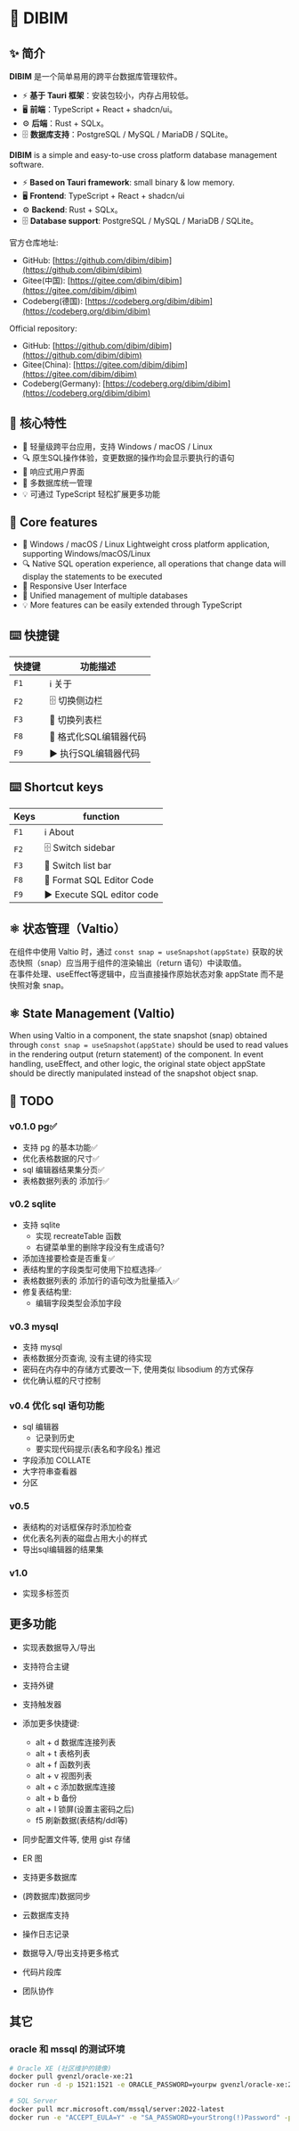 # 🚀 DIBIM

## ✨ 简介

**DIBIM** 是一个简单易用的跨平台数据库管理软件。

- ⚡ **基于 Tauri 框架**：安装包较小，内存占用较低。
- 🖥️ **前端**：TypeScript + React + shadcn/ui。
- ⚙️ **后端**：Rust + SQLx。
- 🗄️ **数据库支持**：PostgreSQL / MySQL / MariaDB / SQLite。

**DIBIM** is a simple and easy-to-use cross platform database management software.

- ⚡ **Based on Tauri framework**: small binary & low memory.
- 🖥️ **Frontend**: TypeScript + React + shadcn/ui
- ⚙️ **Backend**: Rust + SQLx。
- 🗄️ **Database support**: PostgreSQL / MySQL / MariaDB / SQLite。

官方仓库地址:

- GitHub: [https://github.com/dibim/dibim](https://github.com/dibim/dibim)
- Gitee(中国): [https://gitee.com/dibim/dibim](https://gitee.com/dibim/dibim)
- Codeberg(德国): [https://codeberg.org/dibim/dibim](https://codeberg.org/dibim/dibim)

Official repository:

- GitHub: [https://github.com/dibim/dibim](https://github.com/dibim/dibim)
- Gitee(China): [https://gitee.com/dibim/dibim](https://gitee.com/dibim/dibim)
- Codeberg(Germany): [https://codeberg.org/dibim/dibim](https://codeberg.org/dibim/dibim)

## 🎯 核心特性

- 🚀 轻量级跨平台应用，支持 Windows / macOS / Linux
- 🔍 原生SQL操作体验，变更数据的操作均会显示要执行的语句
- 💅 响应式用户界面
- 🔄 多数据库统一管理
- 💡 可通过 TypeScript 轻松扩展更多功能

## 🎯 Core features

- 🚀 Windows / macOS / Linux Lightweight cross platform application, supporting Windows/macOS/Linux
- 🔍 Native SQL operation experience, all operations that change data will display the statements to be executed
- 💅 Responsive User Interface
- 🔄 Unified management of multiple databases
- 💡 More features can be easily extended through TypeScript

## ⌨️ 快捷键

| 快捷键        | 功能描述                     |
|--------------|----------------------------|
| `F1`         | ℹ️ 关于                     |
| `F2`         | 🗄️ 切换侧边栏               |
| `F3`         | 📜 切换列表栏               |
| `F8`         | 🧹 格式化SQL编辑器代码      |
| `F9`         | ▶️ 执行SQL编辑器代码        |

## ⌨️ Shortcut keys

| Keys       |  function                    |
|--------------|----------------------------|
| `F1`         | ℹ️ About                    |
| `F2`         | 🗄️ Switch sidebar               |
| `F3`         | 📜 Switch list bar               |
| `F8`         | 🧹 Format SQL Editor Code      |
| `F9`         | ▶️ Execute SQL editor code        |

## ⚛️ 状态管理（Valtio）

在组件中使用 Valtio 时，通过 `const snap = useSnapshot(appState)` 获取的状态快照（snap）应当用于组件的渲染输出（return 语句）中读取值。  
在事件处理、useEffect等逻辑中，应当直接操作原始状态对象 appState 而不是快照对象 snap。

## ⚛️ State Management (Valtio)

When using Valtio in a component, the state snapshot (snap) obtained through `const snap = useSnapshot(appState)` should be used to read values in the rendering output (return statement) of the component.
In event handling, useEffect, and other logic, the original state object appState should be directly manipulated instead of the snapshot object snap.

## 📝 TODO

### v0.1.0 pg✅

- 支持 pg 的基本功能✅
- 优化表格数据的尺寸✅
- sql 编辑器结果集分页✅
- 表格数据列表的 添加行✅
  
### v0.2 sqlite

- 支持 sqlite
  - 实现 recreateTable 函数
  - 右键菜单里的删除字段没有生成语句?
- 添加连接要检查是否重复✅
- 表结构里的字段类型可使用下拉框选择✅
- 表格数据列表的 添加行的语句改为批量插入✅
- 修复表结构里:
  - 编辑字段类型会添加字段
  
### v0.3 mysql

- 支持 mysql
- 表格数据分页查询, 没有主键的待实现
- 密码在内存中的存储方式要改一下, 使用类似 libsodium 的方式保存  
- 优化确认框的尺寸控制

### v0.4 优化 sql 语句功能

- sql 编辑器
  - 记录到历史
  - 要实现代码提示(表名和字段名) 推迟
- 字段添加 COLLATE  
- 大字符串查看器
- 分区  

### v0.5

- 表结构的对话框保存时添加检查
- 优化表名列表的磁盘占用大小的样式
- 导出sql编辑器的结果集

### v1.0

- 实现多标签页

## 更多功能

- 实现表数据导入/导出
- 支持符合主键
- 支持外键
- 支持触发器
- 添加更多快捷键:

  - alt + d 数据库连接列表
  - alt + t 表格列表
  - alt + f 函数列表
  - alt + v 视图列表
  - alt + c 添加数据库连接
  - alt + b 备份
  - alt + l 锁屏(设置主密码之后)  
  - f5 刷新数据(表结构/ddl等)

- 同步配置文件等, 使用 gist 存储
- ER 图
- 支持更多数据库
- (跨数据库)数据同步
- 云数据库支持
- 操作日志记录
- 数据导入/导出支持更多格式
- 代码片段库
- 团队协作
  
## 其它

### oracle 和 mssql 的测试环境

```sh
# Oracle XE (社区维护的镜像)
docker pull gvenzl/oracle-xe:21
docker run -d -p 1521:1521 -e ORACLE_PASSWORD=yourpw gvenzl/oracle-xe:21

# SQL Server
docker pull mcr.microsoft.com/mssql/server:2022-latest
docker run -e "ACCEPT_EULA=Y" -e "SA_PASSWORD=yourStrong(!)Password" -p 1433:1433 -d mcr.microsoft.com/mssql/server:2022-latest
```
